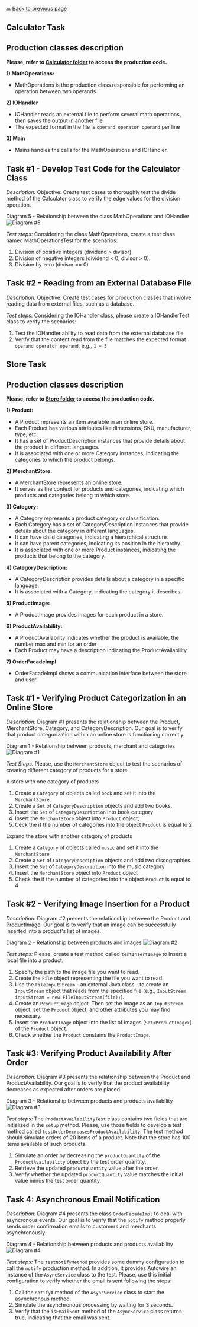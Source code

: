 🔙 <a href="README.md">Back to previous page</a> 


<p align="center">
 <h2>Calculator Task</h2>
</p>

## Production classes description

**Please, refer to [Calculator folder](https://github.com/dhennyacampos/testsmellspreventionguidelines/tree/main/code/Calculator) to access the production code.**

**1) MathOperations:**
* MathOperations is the production class responsible for performing an operation between two operands.

**2) IOHandler**
* IOHandler reads an external file to perform several math operations, then saves the output in another file
* The expected format in the file is `operand operator operand` per line

**3) Main**
* Mains handles the calls for the MathOperations and IOHandler.


## Task #1 - Develop Test Code for the Calculator Class

*Description:*
Objective: Create test cases to thoroughly test the divide method of the Calculator class to verify the edge values for the division operation.

Diagram 5 - Relationship between the class MathOperations and IOHandler ![Diagram #5](Calculator-AllTasks.png)

*Test steps:* Considering the class MathOperations, create a test class named MathOperationsTest for the scenarios:

1. Division of positive integers (dividend > divisor).
2. Division of negative integers (dividend < 0, divisor > 0).
3. Division by zero (divisor == 0)

## Task #2 - Reading from an External Database File

*Description:*
Objective:  Create test cases for production classes that involve reading data from external files, such as a database.

*Test steps:* Considering the IOHandler class, please create a IOHandlerTest class to verify the scenarios:
1. Test the IOHandler ability to read data from the external database file
3. Verify that the content read from the file matches the expected format `operand operator operand`, e.g., `1 + 5`


<p align="center">
 <h2>Store Task</h2>
</p>

## Production classes description

**Please, refer to [Store folder](https://github.com/dhennyacampos/testsmellspreventionguidelines/tree/main/code/Store) to access the production code.**

**1) Product:**
- A Product represents an item available in an online store. 
- Each Product has various attributes like dimensions, SKU, manufacturer, type, etc. 
- It has a set of ProductDescription instances that provide details about the product in different languages. 
- It is associated with one or more Category instances, indicating the categories to which the product belongs. 

**2) MerchantStore:**
- A MerchantStore represents an online store. 
- It serves as the context for products and categories, indicating which products and categories belong to which store.

**3) Category:**
- A Category represents a product category or classification.
- Each Category has a set of CategoryDescription instances that provide details about the category in different languages.
- It can have child categories, indicating a hierarchical structure.
- It can have parent categories, indicating its position in the hierarchy.
- It is associated with one or more Product instances, indicating the products that belong to the category.

**4) CategoryDescription:**
- A CategoryDescription provides details about a category in a specific language.
- It is associated with a Category, indicating the category it describes.

**5) ProductImage:**
- A ProductImage provides images for each product in a store.

**6) ProductAvailability:**
- A ProductAvailability indicates whether the product is available, the number max and min for an order
- Each Product may have a description indicating the ProductAvailability

**7) OrderFacadeImpl**
- OrderFacadeImpl shows a communication interface between the store and user.


## Task #1 - Verifying Product Categorization in an Online Store

*Description:* 
Diagram #1 presents the relationship between the Product, MerchantStore, Category, and CategoryDescription.
Our goal is to verify that product categorization within an online store is functioning correctly.

Diagram 1 - Relationship between products, merchant and categories ![Diagram #1](Store-Task1.png)

*Test Steps:*
Please, use the `MerchantStore` object to test the scenarios of creating different category of products for a store. 

A store with one category of products
 1. Create a `Category` of objects called `book` and set it into the `MerchantStore`.
 2. Create a `Set` of `CategoryDescription` objects and add two books.
 3. Insert the `Set` of `CategoryDescription` into book category
 4. Insert the `MerchantStore` object into `Product` object;
 5. Ceck the if the number of categories into the object `Product` is equal to 2
 
Expand the store with another category of products
  1. Create a `Category` of objects called `music` and set it into the `MerchantStore`
  2. Create a `Set` of `CategoryDescription` objects and add two discographies.
  3. Insert the `Set` of `CategoryDescription` into the music category
  4. Insert the `MerchantStore` object into `Product` object
  5. Check the if the number of categories into the object `Product` is equal to 4
   
## Task #2 - Verifying Image Insertion for a Product

*Description:*
Diagram #2 presents the relationship between the Product and ProductImage.
Our goal is to verify that an image can be successfully inserted into a product's list of images.

Diagram 2 - Relationship between products and images ![Diagram #2](Store-Task2.png)

*Test steps:*
Please, create a test method called `testInsertImage` to insert a local file into a product.
1. Specify the path to the image file you want to read.  
2. Create the `File` object representing the file you want to read.
3. Use the `FileInputStream` - an external Java class - to create an `InputStream` object that reads from the specified file (e.g., `InputStream inputStream = new FileInputStream(file);`).
4. Create an `ProductImage` object. Then set the image as an `InputStream` object, set the `Product` object, and other attributes you may find necessary.
5. Insert the `ProductImage` object into the list of images (`Set<ProductImage>`) of the `Product` object.
6. Check whether the `Product` constains the `ProductImage`.  


## Task #3: Verifying Product Availability After Order

*Description:*
Diagram #3 presents the relationship between the Product and ProductAvailability.
Our goal is to verify that the product availability decreases as expected after orders are placed.

Diagram 3 - Relationship between products and products availability ![Diagram #3](Store-Task3.png)

*Test steps:*
The `ProductAvailabilityTest` class contains two fields that are initialized in the `setup` method. 
Please, use those fields to develop a test method called `testOrderDecreasesProductAvailability`. The test method should simulate orders of 20 items of a product. 
Note that the store has 100 items available of such products.
1. Simulate an order by decreasing the `productQuantity` of the `ProductAvailability` object by the test order quantity.
2. Retrieve the updated `productQuantity` value after the order.
3. Verify whether the updated `productQuantity` value matches the initial value minus the test order quantity.

## Task 4: Asynchronous Email Notification

*Description:*
Diagram #4 presents the class `OrderFacadeImpl` to deal with asyncronous events.
Our goal is to verify that the `notify` method properly sends order confirmation emails to customers and merchants asynchronously.

Diagram 4 - Relationship between products and products availability ![Diagram #4](Store-Task4.png)

*Test steps:*
The `testNotifyMethod` provides some dummy configuration to call the `notify` production method. 
In addition, it provides Autowire an instance of the `AsyncService` class to the test.
Please, use this initial configuration to verify whether the email is sent following the steps:
1. Call the `notifyA` method of the `AsyncService` class to start the asynchronous method.
2. Simulate the asynchronous processing by waiting for 3 seconds.
3. Verify that the `isEmailSent` method of the `AsyncService` class returns true, indicating that the email was sent.




